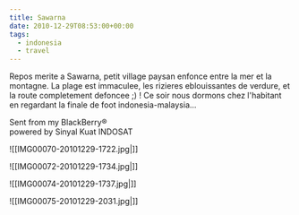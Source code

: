 ```yaml
---
title: Sawarna
date: 2010-12-29T08:53:00+00:00
tags:
  - indonesia
  - travel
---
```

Repos merite a Sawarna, petit village paysan enfonce entre la mer et la montagne. La plage est immaculee, les rizieres eblouissantes de verdure, et la route completement defoncee ;) ! Ce soir nous dormons chez l'habitant en regardant la finale de foot indonesia-malaysia...

Sent from my BlackBerry®  
powered by Sinyal Kuat INDOSAT

![[IMG00070-20101229-1722.jpg|]]

![[IMG00072-20101229-1734.jpg|]]

![[IMG00074-20101229-1737.jpg|]]

![[IMG00075-20101229-2031.jpg|]]